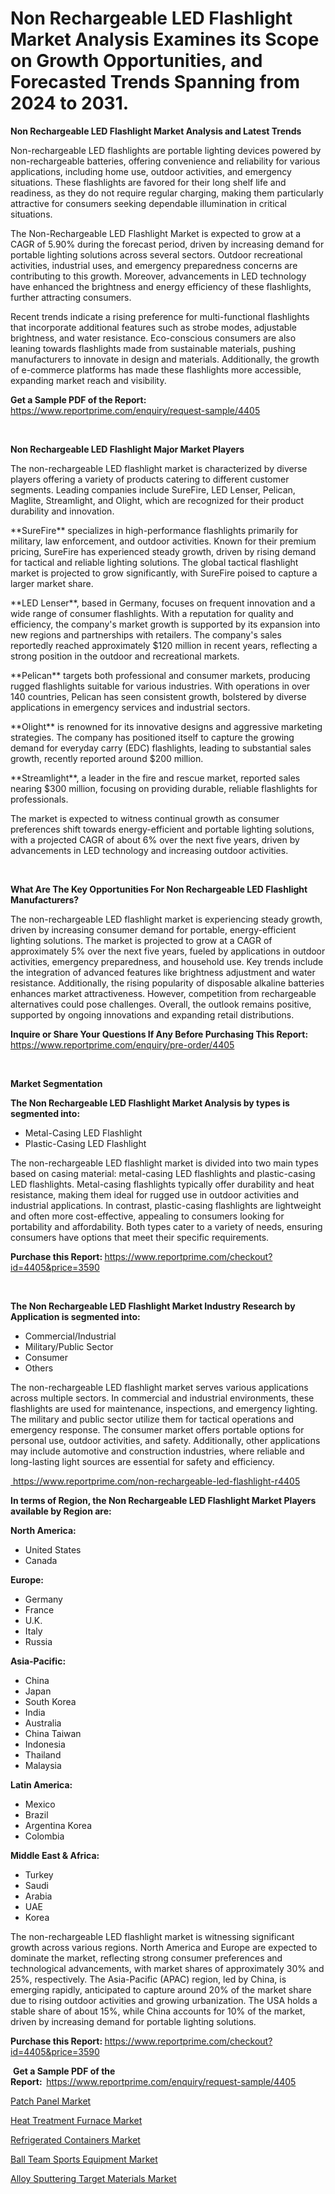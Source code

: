 <p><h1>Non Rechargeable LED Flashlight Market Analysis Examines its Scope on Growth Opportunities, and Forecasted Trends Spanning from 2024 to 2031.</h1></p><p><strong>Non Rechargeable LED Flashlight Market Analysis and Latest Trends</strong></p>
<p><p>Non-rechargeable LED flashlights are portable lighting devices powered by non-rechargeable batteries, offering convenience and reliability for various applications, including home use, outdoor activities, and emergency situations. These flashlights are favored for their long shelf life and readiness, as they do not require regular charging, making them particularly attractive for consumers seeking dependable illumination in critical situations.</p><p>The Non-Rechargeable LED Flashlight Market is expected to grow at a CAGR of 5.90% during the forecast period, driven by increasing demand for portable lighting solutions across several sectors. Outdoor recreational activities, industrial uses, and emergency preparedness concerns are contributing to this growth. Moreover, advancements in LED technology have enhanced the brightness and energy efficiency of these flashlights, further attracting consumers. </p><p>Recent trends indicate a rising preference for multi-functional flashlights that incorporate additional features such as strobe modes, adjustable brightness, and water resistance. Eco-conscious consumers are also leaning towards flashlights made from sustainable materials, pushing manufacturers to innovate in design and materials. Additionally, the growth of e-commerce platforms has made these flashlights more accessible, expanding market reach and visibility.</p></p>
<p><strong>Get a Sample PDF of the Report:&nbsp;</strong> <a href="https://www.reportprime.com/enquiry/request-sample/4405">https://www.reportprime.com/enquiry/request-sample/4405</a></p>
<p>&nbsp;</p>
<p><strong>Non Rechargeable LED Flashlight Major Market Players</strong></p>
<p><p>The non-rechargeable LED flashlight market is characterized by diverse players offering a variety of products catering to different customer segments. Leading companies include SureFire, LED Lenser, Pelican, Maglite, Streamlight, and Olight, which are recognized for their product durability and innovation.</p><p>**SureFire** specializes in high-performance flashlights primarily for military, law enforcement, and outdoor activities. Known for their premium pricing, SureFire has experienced steady growth, driven by rising demand for tactical and reliable lighting solutions. The global tactical flashlight market is projected to grow significantly, with SureFire poised to capture a larger market share.</p><p>**LED Lenser**, based in Germany, focuses on frequent innovation and a wide range of consumer flashlights. With a reputation for quality and efficiency, the company's market growth is supported by its expansion into new regions and partnerships with retailers. The company's sales reportedly reached approximately $120 million in recent years, reflecting a strong position in the outdoor and recreational markets.</p><p>**Pelican** targets both professional and consumer markets, producing rugged flashlights suitable for various industries. With operations in over 140 countries, Pelican has seen consistent growth, bolstered by diverse applications in emergency services and industrial sectors.</p><p>**Olight** is renowned for its innovative designs and aggressive marketing strategies. The company has positioned itself to capture the growing demand for everyday carry (EDC) flashlights, leading to substantial sales growth, recently reported around $200 million.</p><p>**Streamlight**, a leader in the fire and rescue market, reported sales nearing $300 million, focusing on providing durable, reliable flashlights for professionals. </p><p>The market is expected to witness continual growth as consumer preferences shift towards energy-efficient and portable lighting solutions, with a projected CAGR of about 6% over the next five years, driven by advancements in LED technology and increasing outdoor activities.</p></p>
<p>&nbsp;</p>
<p><strong>What Are The Key Opportunities For Non Rechargeable LED Flashlight Manufacturers?</strong></p>
<p><p>The non-rechargeable LED flashlight market is experiencing steady growth, driven by increasing consumer demand for portable, energy-efficient lighting solutions. The market is projected to grow at a CAGR of approximately 5% over the next five years, fueled by applications in outdoor activities, emergency preparedness, and household use. Key trends include the integration of advanced features like brightness adjustment and water resistance. Additionally, the rising popularity of disposable alkaline batteries enhances market attractiveness. However, competition from rechargeable alternatives could pose challenges. Overall, the outlook remains positive, supported by ongoing innovations and expanding retail distributions.</p></p>
<p><strong>Inquire or Share Your Questions If Any Before Purchasing This Report:</strong> <a href="https://www.reportprime.com/enquiry/pre-order/4405">https://www.reportprime.com/enquiry/pre-order/4405</a></p>
<p>&nbsp;</p>
<p><strong>Market Segmentation</strong></p>
<p><strong>The Non Rechargeable LED Flashlight Market Analysis by types is segmented into:</strong></p>
<p><ul><li>Metal-Casing LED Flashlight</li><li>Plastic-Casing LED Flashlight</li></ul></p>
<p><p>The non-rechargeable LED flashlight market is divided into two main types based on casing material: metal-casing LED flashlights and plastic-casing LED flashlights. Metal-casing flashlights typically offer durability and heat resistance, making them ideal for rugged use in outdoor activities and industrial applications. In contrast, plastic-casing flashlights are lightweight and often more cost-effective, appealing to consumers looking for portability and affordability. Both types cater to a variety of needs, ensuring consumers have options that meet their specific requirements.</p></p>
<p><strong>Purchase this Report:&nbsp;</strong><a href="https://www.reportprime.com/checkout?id=4405&price=3590">https://www.reportprime.com/checkout?id=4405&price=3590</a></p>
<p>&nbsp;</p>
<p><strong>The Non Rechargeable LED Flashlight Market Industry Research by Application is segmented into:</strong></p>
<p><ul><li>Commercial/Industrial</li><li>Military/Public Sector</li><li>Consumer</li><li>Others</li></ul></p>
<p><p>The non-rechargeable LED flashlight market serves various applications across multiple sectors. In commercial and industrial environments, these flashlights are used for maintenance, inspections, and emergency lighting. The military and public sector utilize them for tactical operations and emergency response. The consumer market offers portable options for personal use, outdoor activities, and safety. Additionally, other applications may include automotive and construction industries, where reliable and long-lasting light sources are essential for safety and efficiency.</p></p>
<p><a href="https://www.reportprime.com/non-rechargeable-led-flashlight-r4405">&nbsp;https://www.reportprime.com/non-rechargeable-led-flashlight-r4405</a></p>
<p><strong>In terms of Region, the Non Rechargeable LED Flashlight Market Players available by Region are:</strong></p>
<p>
    <p> <strong> North America: </strong>
        <ul>
            <li>United States</li>
            <li>Canada</li>
        </ul>
        </p> 
    <p> <strong> Europe: </strong>
        <ul>
            <li>Germany</li>
            <li>France</li>
            <li>U.K.</li>
            <li>Italy</li>
            <li>Russia</li>
        </ul>
        </p> 
    <p> <strong> Asia-Pacific: </strong>
        <ul>
            <li>China</li>
            <li>Japan</li>
            <li>South Korea</li>
            <li>India</li>
            <li>Australia</li>
            <li>China Taiwan</li>
            <li>Indonesia</li>
            <li>Thailand</li>
            <li>Malaysia</li>
        </ul>
        </p> 
    <p> <strong> Latin America: </strong>
        <ul>
            <li>Mexico</li>
            <li>Brazil</li>
            <li>Argentina Korea</li>
            <li>Colombia</li>
        </ul>
        </p> 
    <p> <strong> Middle East & Africa: </strong>
        <ul>
            <li>Turkey</li>
            <li>Saudi</li>
            <li>Arabia</li>
            <li>UAE</li>
            <li>Korea</li>
        </ul>
    </p>
    </p>
<p><p>The non-rechargeable LED flashlight market is witnessing significant growth across various regions. North America and Europe are expected to dominate the market, reflecting strong consumer preferences and technological advancements, with market shares of approximately 30% and 25%, respectively. The Asia-Pacific (APAC) region, led by China, is emerging rapidly, anticipated to capture around 20% of the market share due to rising outdoor activities and growing urbanization. The USA holds a stable share of about 15%, while China accounts for 10% of the market, driven by increasing demand for portable lighting solutions.</p></p>
<p><strong>Purchase this Report: </strong><a href="https://www.reportprime.com/checkout?id=4405&price=3590">https://www.reportprime.com/checkout?id=4405&price=3590</a></p>
<p>&nbsp;<strong>Get a Sample PDF of the Report:&nbsp;&nbsp;</strong><a href="https://www.reportprime.com/enquiry/request-sample/4405">https://www.reportprime.com/enquiry/request-sample/4405</a></p>
<p><strong></strong></p>
<p><p><a href="https://www.linkedin.com/pulse/patch-panel-market-global-insights-regional-analysis-2024--5lv8c?trackingId=HCZyWH8uS%2BCJE23SCk7qng%3D%3D">Patch Panel Market</a></p><p><a href="https://www.linkedin.com/pulse/driving-market-forces-heat-treatment-furnace-trends-future-vuplc?trackingId=aMSAtAolRqiVUFYf7YkZNA%3D%3D">Heat Treatment Furnace Market</a></p><p><a href="https://www.linkedin.com/pulse/refrigerated-containers-industry-forecast-market-shifts-rzjnc?trackingId=%2BjzJ%2Bcc%2BRpWFshXqApiLnw%3D%3D">Refrigerated Containers Market</a></p><p><a href="https://issuu.com/reportprime-2/docs/ball-team-sports-equipment-market-s_4142db1f2d19ab">Ball Team Sports Equipment Market</a></p><p><a href="https://issuu.com/reportprime-2/docs/alloy-sputtering-target-materials-m_a1c71496250a45">Alloy Sputtering Target Materials Market</a></p></p>